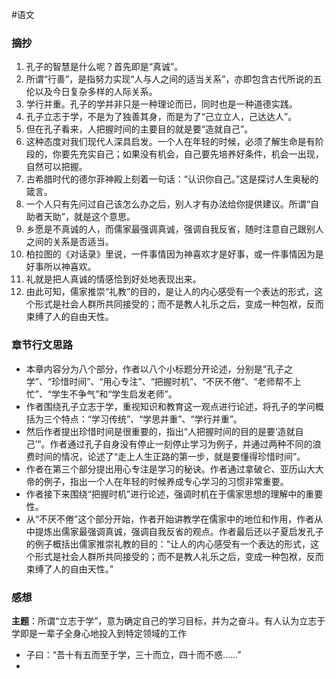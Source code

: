 #语文 
### 摘抄
1. 孔子的智慧是什么呢？首先即是“真诚”。
2. 所谓“行善”，是指努力实现“人与人之间的适当关系”，亦即包含古代所说的五伦以及今日复杂多样的人际关系。
3. 学行并重。孔子的学并非只是一种理论而已，同时也是一种道德实践。
4. 孔子立志于学，不是为了独善其身，而是为了“己立立人，己达达人”。
5. 但在孔子看来，人把握时间的主要目的就是要“造就自己”。
6. 这种态度对我们现代人深具启发。一个人在年轻的时候，必须了解生命是有阶段的，你要先充实自己；如果没有机会，自己要先培养好条件，机会一出现，自然可以把握。
7. 古希腊时代的德尔菲神殿上刻着一句话：“认识你自己。”这是探讨人生奥秘的箴言。
8. 一个人只有先问过自己该怎么办之后，别人才有办法给你提供建议。所谓“自助者天助”，就是这个意思。
9. 乡愿是不真诚的人，而儒家最强调真诚，强调自我反省，随时注意自己跟别人之间的关系是否适当。
10. 柏拉图的《对话录》里说，一件事情因为神喜欢才是好事，或一件事情因为是好事所以神喜欢。
11. 礼就是把人真诚的情感恰到好处地表现出来。
12. 由此可知，儒家推崇“礼教”的目的，是让人的内心感受有一个表达的形式，这个形式是社会人群所共同接受的；而不是教人礼乐之后，变成一种包袱，反而束缚了人的自由天性。
### 章节行文思路
- 本章内容分为八个部分，作者以八个小标题分开论述，分别是“孔子之学”、“珍惜时间”、“用心专注”、“把握时机”、“不厌不倦”、“老师帮不上忙”、“学生不争气”和“学生启发老师”。
- 作者围绕孔子立志于学，重视知识和教育这一观点进行论述，将孔子的学问概括为三个特点：“学习传统”、“学思并重”、“学行并重”。
- 然后作者提出珍惜时间是很重要的，指出“人把握时间的目的是要‘造就自己’”。作者通过孔子自身没有停止一刻停止学习为例子，并通过两种不同的浪费时间的情况，论述了“走上人生正路的第一步，就是要懂得珍惜时间”。
- 作者在第三个部分提出用心专注是学习的秘诀。作者通过拿破仑、亚历山大大帝的例子，指出一个人在年轻的时候养成专心学习的习惯非常重要。
- 作者接下来围绕“把握时机”进行论述，强调时机在于儒家思想的理解中的重要性。
- 从“不厌不倦”这个部分开始，作者开始讲教学在儒家中的地位和作用，作者从中提炼出儒家最强调真诚，强调自我反省的观点。作者最后还以子夏启发孔子的例子概括出儒家推崇礼教的目的：“让人的内心感受有一个表达的形式，这个形式是社会人群所共同接受的；而不是教人礼乐之后，变成一种包袱，反而束缚了人的自由天性。”
### 感想
**主题**：所谓“立志于学”，意为确定自己的学习目标，并为之奋斗。有人认为立志于学即是一辈子全身心地投入到特定领域的工作
- 子曰：“吾十有五而至于学，三十而立，四十而不惑……”
- 